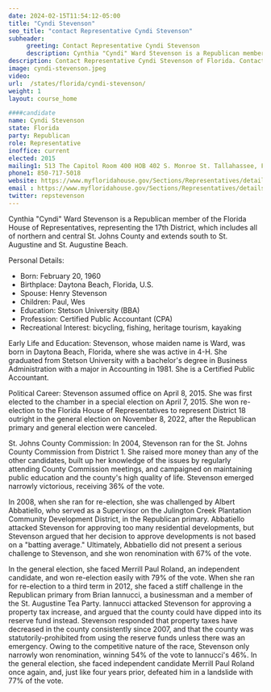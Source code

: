 ```yaml
---
date: 2024-02-15T11:54:12-05:00
title: "Cyndi Stevenson"
seo_title: "contact Representative Cyndi Stevenson"
subheader:
     greeting: Contact Representative Cyndi Stevenson
     description: Cynthia "Cyndi" Ward Stevenson is a Republican member of the Florida House of Representatives, representing the 17th District, which includes all of northern and central St. Johns County and extends south to St. Augustine and St. Augustine Beach.
description: Contact Representative Cyndi Stevenson of Florida. Contact information for Cyndi Stevenson includes email address, phone number, and mailing address.
image: cyndi-stevenson.jpeg
video:
url:  /states/florida/cyndi-stevenson/
weight: 1
layout: course_home

####candidate
name: Cyndi Stevenson
state: Florida
party: Republican
role: Representative
inoffice: current
elected: 2015
mailing1: 513 The Capitol Room 400 HOB 402 S. Monroe St. Tallahassee, FL 32399-1300
phone1: 850-717-5018
website: https://www.myfloridahouse.gov/Sections/Representatives/details.aspx?MemberId=4620&LegislativeTermId=90/
email : https://www.myfloridahouse.gov/Sections/Representatives/details.aspx?MemberId=4620&LegislativeTermId=90/
twitter: repstevenson
---
```


Cynthia "Cyndi" Ward Stevenson is a Republican member of the Florida House of Representatives, representing the 17th District, which includes all of northern and central St. Johns County and extends south to St. Augustine and St. Augustine Beach.

Personal Details:
- Born: February 20, 1960
- Birthplace: Daytona Beach, Florida, U.S.
- Spouse: Henry Stevenson
- Children: Paul, Wes
- Education: Stetson University (BBA)
- Profession: Certified Public Accountant (CPA)
- Recreational Interest: bicycling, fishing, heritage tourism, kayaking

Early Life and Education:
Stevenson, whose maiden name is Ward, was born in Daytona Beach, Florida, where she was active in 4-H. She graduated from Stetson University with a bachelor's degree in Business Administration with a major in Accounting in 1981. She is a Certified Public Accountant.

Political Career:
Stevenson assumed office on April 8, 2015. She was first elected to the chamber in a special election on April 7, 2015. She won re-election to the Florida House of Representatives to represent District 18 outright in the general election on November 8, 2022, after the Republican primary and general election were canceled.

St. Johns County Commission:
In 2004, Stevenson ran for the St. Johns County Commission from District 1. She raised more money than any of the other candidates, built up her knowledge of the issues by regularly attending County Commission meetings, and campaigned on maintaining public education and the county's high quality of life. Stevenson emerged narrowly victorious, receiving 36% of the vote.

In 2008, when she ran for re-election, she was challenged by Albert Abbatiello, who served as a Supervisor on the Julington Creek Plantation Community Development District, in the Republican primary. Abbatiello attacked Stevenson for approving too many residential developments, but Stevenson argued that her decision to approve developments is not based on a "batting average." Ultimately, Abbatiello did not present a serious challenge to Stevenson, and she won renomination with 67% of the vote.

In the general election, she faced Merrill Paul Roland, an independent candidate, and won re-election easily with 79% of the vote. When she ran for re-election to a third term in 2012, she faced a stiff challenge in the Republican primary from Brian Iannucci, a businessman and a member of the St. Augustine Tea Party. Iannucci attacked Stevenson for approving a property tax increase, and argued that the county could have dipped into its reserve fund instead. Stevenson responded that property taxes have decreased in the county consistently since 2007, and that the county was statutorily-prohibited from using the reserve funds unless there was an emergency. Owing to the competitive nature of the race, Stevenson only narrowly won renomination, winning 54% of the vote to Iannucci's 46%. In the general election, she faced independent candidate Merrill Paul Roland once again, and, just like four years prior, defeated him in a landslide with 77% of the vote.
